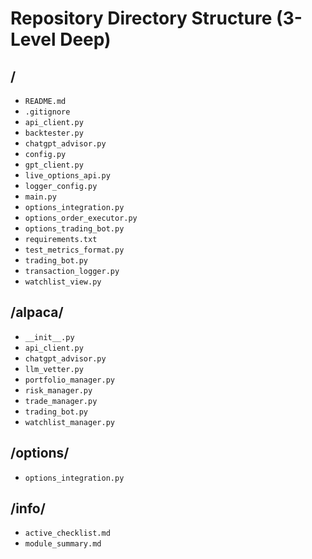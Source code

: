 # Repository Directory Structure (3-Level Deep)

## /

- `README.md`
- `.gitignore`
- `api_client.py`
- `backtester.py`
- `chatgpt_advisor.py`
- `config.py`
- `gpt_client.py`
- `live_options_api.py`
- `logger_config.py`
- `main.py`
- `options_integration.py`
- `options_order_executor.py`
- `options_trading_bot.py`
- `requirements.txt`
- `test_metrics_format.py`
- `trading_bot.py`
- `transaction_logger.py`
- `watchlist_view.py`

## /alpaca/

- `__init__.py`
- `api_client.py`
- `chatgpt_advisor.py`
- `llm_vetter.py`
- `portfolio_manager.py`
- `risk_manager.py`
- `trade_manager.py`
- `trading_bot.py`
- `watchlist_manager.py`

## /options/

- `options_integration.py`

## /info/

- `active_checklist.md`
- `module_summary.md`
